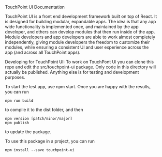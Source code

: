 TouchPoint UI Documentation

TouchPoint UI is a front end development framework built on top of React. It is designed for building modular, expandable apps. The idea is that any app wide functionality is implemented once, and maintained by the app developer, and others can develop modules that then run inside of the app. Module developers and app developers are able to work almost completely independently, giving module developers the freedom to customize their modules, while ensuring a consistent UI and user experience across the app (and across all TouchPoint apps).


Developing for TouchPoint UI: 
To work on TouchPont UI you can clone this repo and edit the src/touchpoint-ui package. 
Only code in this directory will actually be published. Anything else is for testing and development purposes.

To start the test app, use npm start. 
Once you are happy with the results, you can run 

	npm run build 

to compile it to the dist folder, and then 

	npm version [patch/minor/major]
	npm publish

to update the package. 

To use this package in a project, you can run 
	
	npm install --save touchpoint-ui
